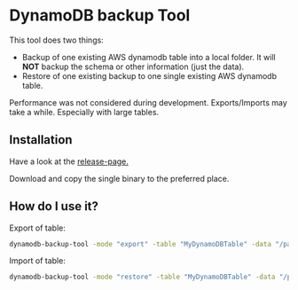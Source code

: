# DynamoDB backup Tool
This tool does two things:

* Backup of one existing AWS dynamodb table into a local folder. It will **NOT** backup the schema or other information (just the data).
* Restore of one existing backup to one single existing AWS dynamodb table.

Performance was not considered during development. Exports/Imports may take a while. Especially with large tables.

## Installation
Have a look at the [release-page.](https://github.com/michelvocks/dynamodb-backup-tool/releases)

Download and copy the single binary to the preferred place.

## How do I use it?
Export of table:
```bash
dynamodb-backup-tool -mode "export" -table "MyDynamoDBTable" -data "/path/to/data/folder"
```

Import of table:
```bash
dynamodb-backup-tool -mode "restore" -table "MyDynamoDBTable" -data "/path/to/data/folder"
```
